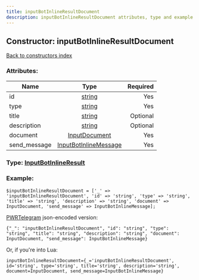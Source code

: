 ```yaml
---
title: inputBotInlineResultDocument
description: inputBotInlineResultDocument attributes, type and example
---
```

## Constructor: inputBotInlineResultDocument  
[Back to constructors index](index.md)



### Attributes:

| Name     |    Type       | Required |
|----------|:-------------:|---------:|
|id|[string](../types/string.md) | Yes|
|type|[string](../types/string.md) | Yes|
|title|[string](../types/string.md) | Optional|
|description|[string](../types/string.md) | Optional|
|document|[InputDocument](../types/InputDocument.md) | Yes|
|send\_message|[InputBotInlineMessage](../types/InputBotInlineMessage.md) | Yes|



### Type: [InputBotInlineResult](../types/InputBotInlineResult.md)


### Example:

```
$inputBotInlineResultDocument = ['_' => 'inputBotInlineResultDocument', 'id' => 'string', 'type' => 'string', 'title' => 'string', 'description' => 'string', 'document' => InputDocument, 'send_message' => InputBotInlineMessage];
```  

[PWRTelegram](https://pwrtelegram.xyz) json-encoded version:

```
{"_": "inputBotInlineResultDocument", "id": "string", "type": "string", "title": "string", "description": "string", "document": InputDocument, "send_message": InputBotInlineMessage}
```


Or, if you're into Lua:  


```
inputBotInlineResultDocument={_='inputBotInlineResultDocument', id='string', type='string', title='string', description='string', document=InputDocument, send_message=InputBotInlineMessage}

```


